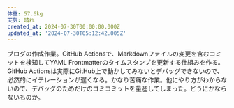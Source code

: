 ```yaml
---
体重: 57.6kg
天気: 晴れ
created_at: 2024-07-30T00:00:00.000Z
updated_at: '2024-07-30T05:12:42.005Z'
---
```


ブログの作成作業。GitHub Actionsで、Markdownファイルの変更を含むコミットを検知してYAML Frontmatterのタイムスタンプを更新する仕組みを作る。GitHub Actionsは実際にGitHub上で動かしてみないとデバッグできないので、必然的にイテレーションが遅くなる。かなり苦痛な作業。他にやり方がわからないので、デバッグのためだけのゴミコミットを量産してしまった。どうにかならないものか。
